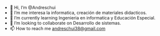 - 👋 Hi, I’m @Andreschui
- 👀 I’m me interesa la informatica, creación de materiales didacticos.
- 🌱 I’m currently learning Ingenieria en informatica y Educación Especial.
- 💞️ I’m looking to collaborate on  Desarrollo de sistemas.
- 📫 How to reach me  andreschui38@gmail.com 
<!---
Andreschui/Andreschui is a ✨ special ✨ repository because its `README.md` (this file) appears on your GitHub profile.
You can click the Preview link to take a look at your changes.
--->
